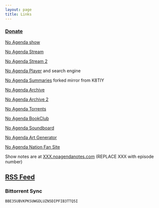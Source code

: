```yaml
---
layout: page
title: Links
---
```


### [Donate](http://www.noagendashow.com/donations/)


[No Agenda show](http://www.noagendashow.com/)

[No Agenda Stream](http://noagendastream.com/)

[No Agenda Stream 2](http://listen.noagendastream.com/)

[No Agenda Player](https://www.noagendaplayer.com) and search engine

[No Agenda Summaries](https://github.com/No-Agenda/NASummaries) forked mirror from K8TIY

[No Agenda Archive](http://noagendanation.com/archive)

[No Agenda Archive 2](http://archive.noagendanotes.com/)

[No Agenda Torrents](http://noagendatorrents.com/)

[No Agenda BookClub](http://noagendabookclub.com/)

[No Agenda Soundboard](http://noagendasound.com/)

[No Agenda Art Generator](https://noagendaartgenerator.com/)

[No Agenda Nation Fan Site](http://noagendanation.com/)

Show notes are at [XXX.noagendanotes.com](http://XXX.noagendanotes.com/) (REPLACE XXX with episode number)

## [RSS Feed](http://feed.nashownotes.com/rss.xml)

### Bittorrent Sync
`BBE35UBVKPKSUWGDLUZN5DIPFIB3TTQ5I`
